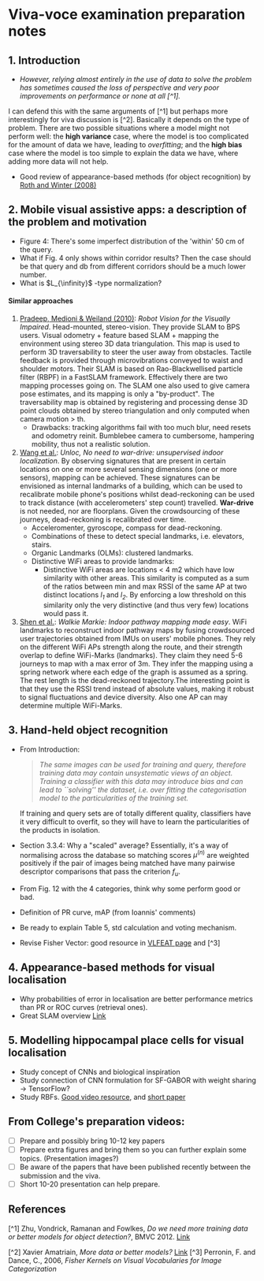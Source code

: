 # Viva-voce examination preparation notes

## 1. Introduction

 * *However, relying almost entirely in the use of data to solve the problem has sometimes caused the loss of perspective and very poor improvements on performance or none at all [^1].*

  I can defend this with the same arguments of [^1] but perhaps more interestingly for viva discussion is [^2]. Basically it depends on the type of problem. There are two possible situations where a model might not perform well: the **high variance** case, where the model is too complicated for the amount of data we have, leading to *overfitting*; and the **high bias** case where the model is too simple to explain the data we have, where adding more data will not help.

 * Good review of appearance-based methods (for object recognition) by [Roth and Winter (2008)](http://machinelearning.wustl.edu/uploads/Main/appearance_based_methods.pdf)

## 2. Mobile visual assistive apps: a description of the problem and motivation

 * Figure 4: There's some imperfect distribution of the 'within' 50 cm of the query.
 * What if Fig. 4 only shows within corridor results? Then the case should be that query and db from different corridors should be a much lower number.
 * What is $L_{\infinity}$ -type normalization?
 
#### Similar approaches

 1. [Pradeep, Medioni & Weiland (2010)](http://iris.usc.edu/Outlines/papers/2010/pradeep-medioni-weiland-cvavi10.pdf): *Robot Vision for the Visually Impaired*. Head-mounted, stereo-vision. They provide SLAM to BPS users. Visual odometry + feature
based SLAM + mapping the environment using stereo 3D data triangulation. This map is used to perform 3D traversability to
steer the user away from obstacles. Tactile feedback is provided through microvibrations conveyed to waist and shoulder
motors. Their SLAM is based on Rao-Blackwellised particle filter (RBPF) in a FastSLAM framework. Effectively there are two
mapping processes going on. The SLAM one also used to give camera pose estimates, and its mapping is only a "by-product". The
traversability map is obtained by registering and processing dense 3D point clouds obtained by stereo triangulation and
only computed when camera motion > th.
    * Drawbacks: tracking algorithms fail with too much blur, need resets and odometry reinit. Bumblebee camera to
    cumbersome, hampering mobility, thus not a realistic solution.
 2. [Wang et al.](http://www.cse.buffalo.edu/~lusu/cse721/papers/No%20Need%20to%20War-Drive%20Unsupervised%20Indoor%20Localization.pdf): *Unloc, No need to war-drive: unsupervised indoor localization*. By observing signatures that are
 present in certain locations on one or more several sensing dimensions (one or more sensors), mapping can be achieved.
 These signatures can be envisioned as internal landmarks of a building, which can be used to recalibrate mobile phone's
 positions whilst dead-reckoning can be used to track distance (with accelerometers' step count) travelled. **War-drive**
 is not needed, nor are floorplans. Given the crowdsourcing of these journeys, dead-reckoning is recalibrated over time.
    - Acceleromenter, gyroscope, compass for dead-reckoning.
    - Combinations of these to detect special landmarks, i.e. elevators, stairs.
    - Organic Landmarks (OLMs): clustered landmarks.
    - Distinctive WiFi areas to provide landmarks:
        - Distinctive WiFi areas are locations < 4 m2 which have low similarity with other areas. This similarity is
        computed as a sum of the ratios between min and max RSSI of the same AP at two distinct locations *l<sub>1</sub>* and *l<sub>2</sub>*.
        By enforcing a low threshold on this similarity only the very distinctive (and thus very few) locations would pass it.
 3. [Shen et al.](http://research.microsoft.com/en-us/um/people/moscitho/Publications/NSDI_2013.pdf): *Walkie Markie:
 Indoor pathway mapping made easy*. WiFi landmarks to reconstruct indoor pathway maps by fusing crowdsourced user
 trajectories obtained from IMUs on users' mobile phones. They rely on the different WiFi APs strength along the route,
 and their strength overlap to define WiFi-Marks (landmarks). They claim they need 5-6 journeys to map with a max error of 3m.
 They infer the mapping using a spring network where each edge of the graph is assumed as a spring. The rest length is
  the dead-reckoned trajectory.The interesting point is that they use the RSSI trend instead of absolute values, making
  it robust to signal fluctuations and device diversity. Also one AP can may determine multiple WiFi-Marks.

 
## 3. Hand-held object recognition

 * From Introduction:
   > *The same images can be used for training and query, therefore training data may contain unsystematic views of an
   >  object. Training a classifier with this data may introduce bias and can lead to ``solving'' the dataset, i.e. over
   > fitting the categorisation model to the particularities of the training set.*

    If training and query sets are of totally different quality, classifiers have it very difficult to overfit, so they
    will have to learn the particularities of the products in isolation.

 * Section 3.3.4: Why a "scaled" average?
   Essentially, it's a way of normalising across the database so matching scores $\mu^{(n)}$ are weighted positively if the
   pair of images being matched have many pairwise descriptor comparisons that pass the criterion $f_u$.

 * From Fig. 12 with the 4 categories, think why some perform good or bad.

 * Definition of PR curve, mAP (from Ioannis' comments)
 
 * Be ready to explain Table 5, std calculation and voting mechanism.

 * Revise Fisher Vector: good resource in [VLFEAT page](http://www.vlfeat.org/api/fisher-fundamentals.html) and [^3]

## 4. Appearance-based methods for visual localisation
 * Why probabilities of error in localisation are better performance metrics than PR or ROC curves (retrieval ones).
 * Great SLAM overview [Link](http://www.computervisionblog.com/2016/01/why-slam-matters-future-of-real-time.html)
## 5. Modelling hippocampal place cells for visual localisation

 * Study concept of CNNs and biological inspiration
 * Study connection of CNN formulation for SF-GABOR with weight sharing -> TensorFlow?
 * Study RBFs. [Good video resource](https://www.youtube.com/watch?v=O8CfrnOPtLc), and [short paper](http://hermes.etc.upt.ro/docs/cercetare/articole/NafornitaI2.pdf)


## From College's preparation videos:

- [ ] Prepare and possibly bring 10-12 key papers
- [ ] Prepare extra figures and bring them so you can further explain some topics. (Presentation images?)
- [ ] Be aware of the papers that have been published recently between the submission and the viva.
- [ ] Short 10-20 presentation can help prepare.

## References

[^1] Zhu, Vondrick, Ramanan and Fowlkes, *Do we need more training data or better models for object detection?*, BMVC 2012. [Link](http://citeseerx.ist.psu.edu/viewdoc/download?doi=10.1.1.259.7748&rep=rep1&type=pdf)

[^2] Xavier Amatriain, *More data or better models?* [Link](http://technocalifornia.blogspot.co.uk/2012/07/more-data-or-better-models.html)
[^3] Perronin, F. and Dance, C., 2006, *Fisher Kernels on Visual Vocabularies for Image Categorization*
